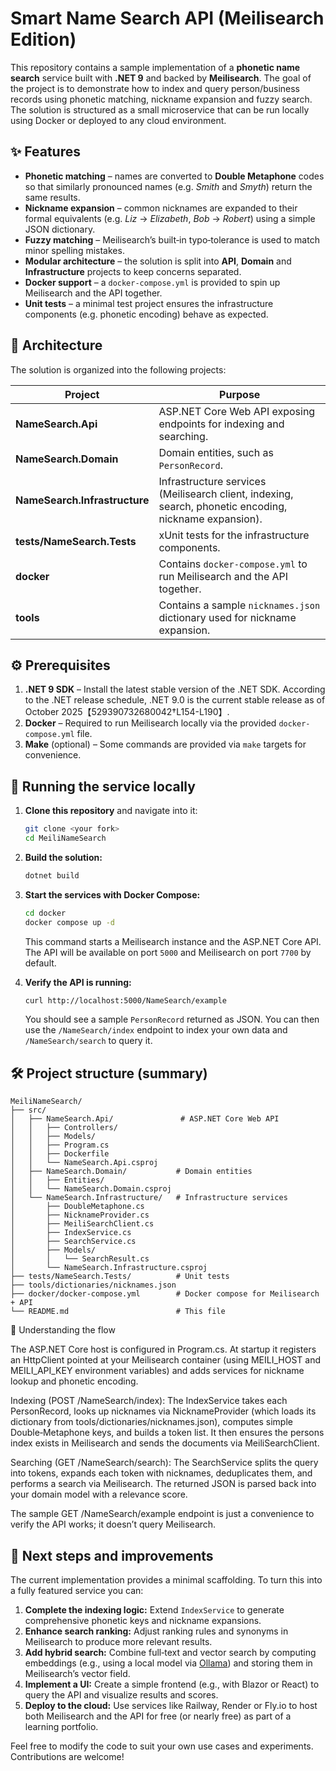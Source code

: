 # Smart Name Search API (Meilisearch Edition)

This repository contains a sample implementation of a **phonetic name search** service built with **.NET 9** and backed by **Meilisearch**.  The goal of the project is to demonstrate how to index and query person/business records using phonetic matching, nickname expansion and fuzzy search.  The solution is structured as a small microservice that can be run locally using Docker or deployed to any cloud environment.

## ✨ Features

- **Phonetic matching** – names are converted to **Double Metaphone** codes so that similarly pronounced names (e.g. *Smith* and *Smyth*) return the same results.
- **Nickname expansion** – common nicknames are expanded to their formal equivalents (e.g. *Liz* → *Elizabeth*, *Bob* → *Robert*) using a simple JSON dictionary.
- **Fuzzy matching** – Meilisearch’s built‑in typo‑tolerance is used to match minor spelling mistakes.
- **Modular architecture** – the solution is split into **API**, **Domain** and **Infrastructure** projects to keep concerns separated.
- **Docker support** – a `docker-compose.yml` is provided to spin up Meilisearch and the API together.
- **Unit tests** – a minimal test project ensures the infrastructure components (e.g. phonetic encoding) behave as expected.

## 🧱 Architecture

The solution is organized into the following projects:

| Project | Purpose |
|---|---|
| **NameSearch.Api** | ASP.NET Core Web API exposing endpoints for indexing and searching. |
| **NameSearch.Domain** | Domain entities, such as `PersonRecord`. |
| **NameSearch.Infrastructure** | Infrastructure services (Meilisearch client, indexing, search, phonetic encoding, nickname expansion). |
| **tests/NameSearch.Tests** | xUnit tests for the infrastructure components. |
| **docker** | Contains `docker-compose.yml` to run Meilisearch and the API together. |
| **tools** | Contains a sample `nicknames.json` dictionary used for nickname expansion. |

## ⚙️ Prerequisites

1. **.NET 9 SDK** – Install the latest stable version of the .NET SDK.  According to the .NET release schedule, .NET 9.0 is the current stable release as of October 2025【529390732680042†L154-L190】.
2. **Docker** – Required to run Meilisearch locally via the provided `docker-compose.yml` file.
3. **Make** (optional) – Some commands are provided via `make` targets for convenience.

## 🚀 Running the service locally

1. **Clone this repository** and navigate into it:

   ```bash
   git clone <your fork>
   cd MeiliNameSearch
   ```

2. **Build the solution:**

   ```bash
   dotnet build
   ```

3. **Start the services with Docker Compose:**

   ```bash
   cd docker
   docker compose up -d
   ```

   This command starts a Meilisearch instance and the ASP.NET Core API.  The API will be available on port `5000` and Meilisearch on port `7700` by default.

4. **Verify the API is running:**

   ```bash
   curl http://localhost:5000/NameSearch/example
   ```

   You should see a sample `PersonRecord` returned as JSON.  You can then use the `/NameSearch/index` endpoint to index your own data and `/NameSearch/search` to query it.

## 🛠️ Project structure (summary)

```text
MeiliNameSearch/
├── src/
│   ├── NameSearch.Api/               # ASP.NET Core Web API
│   │   ├── Controllers/
│   │   ├── Models/
│   │   ├── Program.cs
│   │   ├── Dockerfile
│   │   └── NameSearch.Api.csproj
│   ├── NameSearch.Domain/           # Domain entities
│   │   ├── Entities/
│   │   └── NameSearch.Domain.csproj
│   └── NameSearch.Infrastructure/   # Infrastructure services
│       ├── DoubleMetaphone.cs
│       ├── NicknameProvider.cs
│       ├── MeiliSearchClient.cs
│       ├── IndexService.cs
│       ├── SearchService.cs
│       ├── Models/
│       │   └── SearchResult.cs
│       └── NameSearch.Infrastructure.csproj
├── tests/NameSearch.Tests/          # Unit tests
├── tools/dictionaries/nicknames.json
├── docker/docker-compose.yml        # Docker compose for Meilisearch + API
└── README.md                        # This file
```

🧭 Understanding the flow

The ASP.NET Core host is configured in Program.cs. At startup it registers an HttpClient pointed at your Meilisearch container (using MEILI_HOST and MEILI_API_KEY environment variables) and adds services for nickname lookup and phonetic encoding.

Indexing (POST /NameSearch/index): The IndexService takes each PersonRecord, looks up nicknames via NicknameProvider (which loads its dictionary from tools/dictionaries/nicknames.json), computes simple Double‑Metaphone keys, and builds a token list. It then ensures the persons index exists in Meilisearch and sends the documents via MeiliSearchClient.

Searching (GET /NameSearch/search): The SearchService splits the query into tokens, expands each token with nicknames, deduplicates them, and performs a search via Meilisearch. The returned JSON is parsed back into your domain model with a relevance score.

The sample GET /NameSearch/example endpoint is just a convenience to verify the API works; it doesn’t query Meilisearch.


## 🔨 Next steps and improvements

The current implementation provides a minimal scaffolding.  To turn this into a fully featured service you can:

1. **Complete the indexing logic:** Extend `IndexService` to generate comprehensive phonetic keys and nickname expansions.
2. **Enhance search ranking:** Adjust ranking rules and synonyms in Meilisearch to produce more relevant results.
3. **Add hybrid search:** Combine full‑text and vector search by computing embeddings (e.g., using a local model via [Ollama](https://ollama.ai/)) and storing them in Meilisearch’s vector field.
4. **Implement a UI:** Create a simple frontend (e.g., with Blazor or React) to query the API and visualize results and scores.
5. **Deploy to the cloud:** Use services like Railway, Render or Fly.io to host both Meilisearch and the API for free (or nearly free) as part of a learning portfolio.

Feel free to modify the code to suit your own use cases and experiments.  Contributions are welcome!